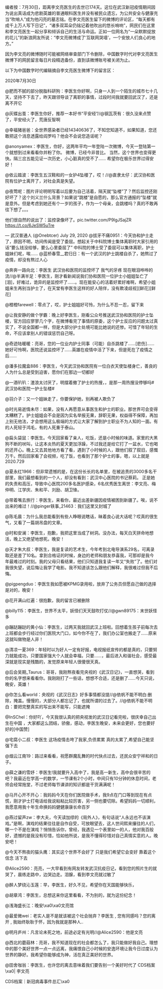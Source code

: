 编者按：7月30日，距离李文亮医生的去世已174天。这位在武汉新冠疫情期间因为说出真话成为悲剧英雄的普通眼科医生并没有被民众遗忘，为公共安全与健康充当“吹哨人”成为他闪亮的墓志铭。在李文亮医生留下的微博的评论区，“每天都有成千上万人写下日记”，“诸多双耳朵仍铭记着他吹出的悠长哨响”，网民们在这里和李文亮医生一起分享和倾诉自己的生活与命运。正如一位网名为“一朵默默绽放的花儿”的新浪网友所说：“李文亮微博成了‘互联网哭墙’，一个安放人们良心的地方。”

因为李文亮的微博随时可能被网络审查部门下令删除，中国数字时代对李文亮医生微博下的网民留言每日片段精选备份，直到该微博账号被关闭为止。 

以下为中国数字时代编辑摘自李文亮医生微博下的留言区：

2020年7月30日

@肥而不腻的部分脱脂科研狗：李医生你好啊，只身一人到一个陌生的城市七十几天，坚持不下去了，昨天跟领导谈了离职的事情，过段时间我就要回武汉了，还是离不开它

@灰蝶出茧：李医生你好，推荐一本好书“平安经”//@钢瓦茨有：很久没来点赞了，平安经火了，荒唐反智啊

@幸福猪爸爸：全世界感染者已经14340636了，不知您知道不，如果知道，您还敢把这个消息透露给阎罗吗？他会不会说您造谣呢？

@anonyamex：李医生，你好，这两年平均一年登陆一次微博，今天一登陆第一个就想到过来看看你并粉了你。 微博，已经今非昔比。 当然，这个世界也变得更快。隔三岔五能见证一次历史，小心脏真的受不了…… 希望你在极乐世界过得安好！

@依云踏波：李医生五汉鞋和的一女护4坠楼了，哎！//@直隶太仔：武汉协和医院有位护士离开了，对社会真是失望。

@夜莺呢：图片评论明明写着以后要为自己活着，隔天就“坠楼”了？然后监控还刚好坏了？这个刘义兰什么背景？如果说“跳楼”是自愿的，那么官方通报的“坠楼”就是意外。但是考虑到她还有个一岁的孩子，作为一个母亲，会跳楼吗？真的不敢再往下想了。。。 

他们很自然的说出了：监控录像坏了。pic.twitter.com/P9lgJSajZR https://t.co/6JeSW5uTre

&mdash; 武汉普通人 (@Onebtcer) July 29, 2020 @拔牙不痛0951：今天协和护士走了，原因不明，坊间传闻是受了委屈。想起关于中科院博士集体离职时大家引用的话“要么钱没给够，要么心里委屈了” 中科院的博士受了委屈可以集体离职，护士姐妹们呢，唉…… @蓝桥春雪__君归日：有一个武汉的护士跳楼自杀了，她熬过了疫情，却没有熬过人心

@奔奔一路向北：李医生 武汉协和医院的监控坏了 我气的牙疼 现在眼泪哗哗的流//@半满半足：李医生，刚才看新闻说我们协和医院一位护士小姐姐坠亡了[泪]，好难过，诡异的是监控坏了……。现在能安心的活着好累好难啊，希望小姐姐来生再别当护士了，在天堂有李医生这样的好人陪伴，没有欺凌歧视][鲜花][鲜花]

@橙橙farewell：零点了，哎，护士姐姐好可怜，为什么不忍一忍，留下来

@让我安静的做个学霸：晚上好李医生，刚看公众号推送武汉协和医院的护士坠楼，官方回应寥寥几个字，在微博看完了事情的原委，这个护士反应的问题太过真实了，不说全国都一样，但是大部分护士处境可能比她说的还惨。可惜了年轻的生命，不应该拿别人的错误惩罚自己呀。

@奇迹陆暖暖：亮哥，您的一位业内护士同事（可能）自杀跳楼了……[悲伤]……她好可怜啊，医院还说监控坏了……英雄在疫情中活了下来，但是死在了疫情之后……

@潘多拉魔盒886：李医生，今天武汉协和医院有一位白衣天使坠楼身亡，善良的人为什么总是受到迫害，愿你们在那边一切都好

@一酒叭叭：渣浪太讨厌了，明摆着撤了护士的热搜，，是那一周热搜没停够吗#武汉协和医院一护士坠楼#

@羽介子：又一个姐妹走了，你要保护她，别再被人欺负了

@时光易逝情未尽：如果，没有人再愿意从事医生和护士的职业。那世界可会变得太糟糕了。护士姐姐会不会是因为实名举报无果，辞职无果，权益得不保障，再加上别无他法，才会想用这么极端的方式让大家了解到护士职业不为人知的一面。有的人死轻于鸿毛，有的人死重于泰山。

@扁头袋鼠：李医生。今天回家看了亲人，吃饭，还是小时候的味道。家里的大黑狗不断的吠叫，让这本炎热的夏天更加浮躁，不过我还是给它打了一盆水，它也喝的还开心。晚上又去其他地方看了看，遇到了小时候的人，跟他们叙了叙旧，感慨万千。然后回家看了会视频，吃了饭，也看到了那个护士的事，嗯，以上就是2020.729

@夏永红1966：但非常遗憾的是，在这份长长的名单里，在被追责的3000多名干部里，我们最想看到的一个人，却没有看到：武汉中心医院的书记蔡莉。 正是她的失责和高压，导致中心医院200多名医护感染，6名优秀医生离世：李文亮、梅仲明、江学庆、朱和平、刘励、胡卫锋。

@带着嘴去旅行：李医生，来看你，最近出差新疆因疫情被困到新疆了。唉，说不出来的难过！//@pinger轶事_21463：我们这里又封城了

@陈毛晨：为什么我总能看到有些人睁眼说瞎话，昧着良心说大话呢？哎真的很生气，又看了一篇胡吊盘的文章。

@时和安澜：李医生，抱歉，我把这里当成了树洞。没办法，每天白天拼命地想活，晚上又绝望地想死。晚安！

@天才朱大叔：李医生，我是复读的艺术生，今年考到北电导演系29名，可离录取还是差了10名。拿到合格证的时候，身边的老师和朋友恭喜我，可那却是我今年最难过的时刻。我的父母只看结果，他们只知道我复读一年又“失败”了。他们对我很失望，说后悔让我学了电影。我不知道该怎么跟他们解释，我很难过但我不后悔。

@pigpengduo：李医生我如愿被KPMG录用啦，放弃了公务员但愿自己做的选择是对的，晚安！

@花开满山红遍：很抱歉，我的留言已被删除

@billy115：李医生，世界不太平，妖怪们天天鼓吹打仗//@gwn89175：末世妖怪多

@蹦跶蹦跶的黄小仙：李医生，过两天我就回武汉上班啦。回想着生孩子前每次去上班都会步行经过你们医院大门口，如今你不在了，我们办公室也搬走了……原来这就叫做物是人非！

@清凉一夏369：年轻时以为好人一定有好报，电视报纸宣传的都是真的，只要努力就能成功，只要国家强大个人就会幸福，只要&#8230;&#8230;，最后进入和谐社会，感受最深就是现实是残酷的，发觉原来年轻人很傻很天真。

@后会吴期_Taurus：哥哥，我刚熬夜看完央视的《武汉日记》，一直想哭，看到你的名字想来看看你。我刚刚打了一些话，想想不合适，还是删了……今天只说，晚安，英雄！

@你怎么看world：央视的《武汉日志》好多事情都没提//@依帆不能不明白:删除，掩盖。慢慢的，大部分人都忘记了，也就所谓的过去了。//@依帆不能不明白：要把完整真实的写出来不能写，只能遮掩

@InSChel：你好吖，今天我很认真的把央视发的武汉日记看完啦，很庆幸自己出生在中国 ，大家都这么团结，骄傲，感动，李医生晚安，未来会更好，您也要好好的[中国赞]

@宅腐小二叔：李医生 这场疫情击垮了我家,负债累累 真的太累了,希望自己能坚强下去

@烟云江南19：路过来看看，祝愿群魔乱舞的时代快点过去，还民众安宁祥和的日子。

@薛之谦的雪妤：李医生!我就要升入高中了，我是高一新生，高中会很辛苦的吧？我最近在学高一的数学，一节课有2个小时，中间只有10分钟的休息时间，老师会经常拖堂，不过老师每节课讲的知识都是干货满满呢！

@马开心开不开心：我妈妈今天在你们医院做手术，我9点在门口等到现在有点慌，刚才护士打电话给我说粘粘比较厉害，另一侧也要切除。希望妈妈一切顺利，我愿意用我十年生命换妈妈健健康康长命百岁

@燕过留声zw：李大夫，今天读加缪的《局外人》，有句话说“人永远也不该演戏。”是啊，演戏的结果往往是自作自受，可放眼望去，这人世间熙来攘往的人们，哪一个不是在演戏？悄悄告诉你，曾经，我遇见一个表里如一的人，他对我百般好，遗憾的是我没有珍惜，恰如他所说，是我不懂得珍惜对自己真情实意的人。晚安吧！

@今天不熬夜的猫头鹰：其实这个世界不会好了 只是我们希望它会变好 靠着这个信念 活下去

@Alice2590：亮亮，一大早看到有网友转发武汉抗疫日记，看到您的照片生的就哭了，晨练走路中，边哭边走。泪腺，看到李文亮就过敏了

@醉人梦绕沁玉莲：早，李医生，好久不见，希望你在天国能够快乐，

@胡章鸿：李医生，总想这来你这里看看，不为别的，就为这份纪念！

@浅海盛长江：晚安\xa0\xa0文亮馆

@最爱微wei：老实人是不是就该被这个社会抛弃？李医生 , 您有同感吗？您的离开 , 我始终耿耿于怀，因为我就是那种人..

@明月庐州：凡言论未死之地，前途必定有光明//@Alice2590：他是文亮

@西北的蘑菇林：亮哥，我不知道现在的社会都怎么了，我只能做好我自己。理想中的那个美好世界一点一点远离，我痛恨自己小时候的安逸环境让我今日过度认为世界的静好。我希望你能够成为神，活在真正美好的世界。

@田舍咖翁：李医生，也许您的离去意味着我们要告别一个美好时代了 CDS档案\xa0| 李文亮

CDS档案｜新冠病毒事件总汇\xa0


